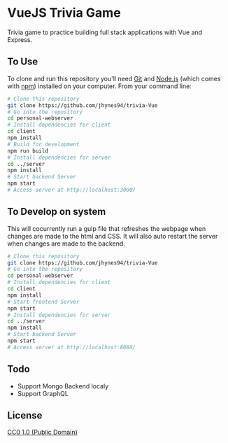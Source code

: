 # VueJS Trivia Game

Trivia game to practice building full stack applications with Vue and Express.

## To Use

To clone and run this repository you'll need [Git](https://git-scm.com) and [Node.js](https://nodejs.org/en/download/) (which comes with [npm](http://npmjs.com)) installed on your computer. From your command line:

```bash
# Clone this repository
git clone https://github.com/jhynes94/trivia-Vue
# Go into the repository
cd personal-webserver
# Install dependencies for client
cd client
npm install
# Build for development
npm run build
# Install dependencies for server
cd ../server
npm install
# Start backend Server
npm start
# Access server at http://localhost:3000/
```

## To Develop on system

This will cocurrently run a gulp file that refreshes the webpage when changes are made to the html and CSS. It will also auto restart the server when changes are made to the backend.

```bash
# Clone this repository
git clone https://github.com/jhynes94/trivia-Vue
# Go into the repository
cd personal-webserver
# Install dependencies for client
cd client
npm install
# Start frontend Server
npm start
# Install dependencies for server
cd ../server
npm install
# Start backend Server
npm start
# Access server at http://localhost:8080/
```

## Todo

- Support Mongo Backend localy
- Support GraphQL

## License

[CC0 1.0 (Public Domain)](LICENSE.md)
